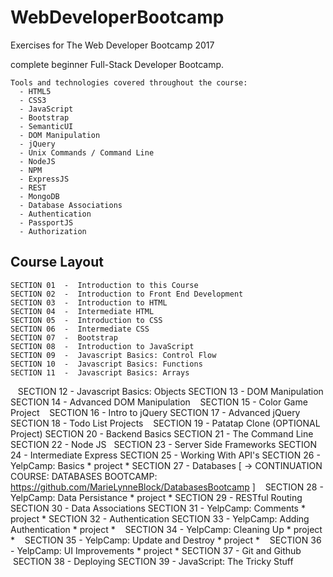 # WebDeveloperBootcamp

Exercises for The Web Developer Bootcamp 2017

complete beginner Full-Stack Developer Bootcamp.

    Tools and technologies covered throughout the course:
      - HTML5
      - CSS3
      - JavaScript
      - Bootstrap
      - SemanticUI
      - DOM Manipulation
      - jQuery
      - Unix Commands / Command Line
      - NodeJS
      - NPM
      - ExpressJS
      - REST
      - MongoDB
      - Database Associations
      - Authentication
      - PassportJS
      - Authorization
      


## Course Layout

    SECTION 01  -  Introduction to this Course
    SECTION 02  -  Introduction to Front End Development
    SECTION 03  -  Introduction to HTML
    SECTION 04  -  Intermediate HTML
    SECTION 05  -  Introduction to CSS
    SECTION 06  -  Intermediate CSS
    SECTION 07  -  Bootstrap
    SECTION 08  -  Introduction to JavaScript
    SECTION 09  -  Javascript Basics: Control Flow
    SECTION 10  -  Javascript Basics: Functions
    SECTION 11  -  Javascript Basics: Arrays
    SECTION 12  -  Javascript Basics: Objects
    SECTION 13  -  DOM Manipulation
    SECTION 14  -  Advanced DOM Manipulation
    SECTION 15  -  Color Game Project
    SECTION 16  -  Intro to jQuery
    SECTION 17  -  Advanced jQuery
    SECTION 18  -  Todo List Projects
    SECTION 19  -  Patatap Clone        (OPTIONAL Project)
    SECTION 20  -  Backend Basics
    SECTION 21  -  The Command Line
    SECTION 22  -  Node JS
    SECTION 23  -  Server Side Frameworks
    SECTION 24  -  Intermediate Express
    SECTION 25  -  Working With API's
    SECTION 26  -  YelpCamp: Basics                     * project *
    SECTION 27  -  Databases
    [ ->  CONTINUATION COURSE: DATABASES BOOTCAMP: https://github.com/MarieLynneBlock/DatabasesBootcamp ]
    SECTION 28  -  YelpCamp: Data Persistance           * project *
    SECTION 29  -  RESTful Routing
    SECTION 30  -  Data Associations
    SECTION 31  -  YelpCamp: Comments                   * project *
    SECTION 32  -  Authentication
    SECTION 33  -  YelpCamp: Adding Authentication      * project *
    SECTION 34  -  YelpCamp: Cleaning Up                * project *
    SECTION 35  -  YelpCamp: Update and Destroy         * project *
    SECTION 36  -  YelpCamp: UI Improvements            * project *
    SECTION 37  -  Git and Github
    SECTION 38  -  Deploying
    SECTION 39  -  JavaScript: The Tricky Stuff
          
